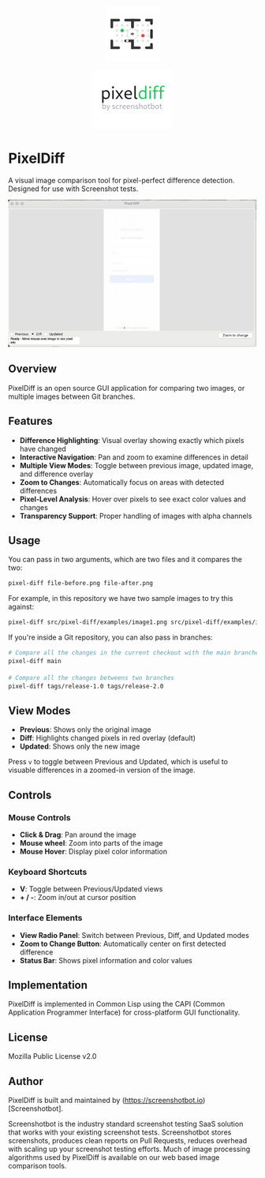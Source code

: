 <div align="center">

![PixelDiff Logo](src/pixel-diff/logo.svg)

![PixelDiff Logo](src/pixel-diff/full-logo.png)

</div>

# PixelDiff

A visual image comparison tool for pixel-perfect difference
detection. Designed for use with Screenshot tests.

![PixelDiff Logo](src/pixel-diff/screenshot.png)


## Overview

PixelDiff is an open source GUI application for comparing two images,
or multiple images between Git branches.

## Features

- **Difference Highlighting**: Visual overlay showing exactly which pixels have changed
- **Interactive Navigation**: Pan and zoom to examine differences in detail
- **Multiple View Modes**: Toggle between previous image, updated image, and difference overlay
- **Zoom to Changes**: Automatically focus on areas with detected differences
- **Pixel-Level Analysis**: Hover over pixels to see exact color values and changes
- **Transparency Support**: Proper handling of images with alpha channels

## Usage

You can pass in two arguments, which are two files and it
compares the two:

```bash
pixel-diff file-before.png file-after.png
```

For example, in this repository we have two sample images to try this against:

```bash
pixel-diff src/pixel-diff/examples/image1.png src/pixel-diff/examples/image2.png
```

If you're inside a Git repository, you can also pass in branches:

```bash
# Compare all the changes in the current checkout with the main branches
pixel-diff main

# Compare all the changes betweens two branches
pixel-diff tags/release-1.0 tags/release-2.0
```


## View Modes

- **Previous**: Shows only the original image
- **Diff**: Highlights changed pixels in red overlay (default)
- **Updated**: Shows only the new image

Press `v` to toggle between Previous and Updated, which is useful to
visuable differences in a zoomed-in version of the image.

## Controls

### Mouse Controls
- **Click & Drag**: Pan around the image
- **Mouse wheel**: Zoom into parts of the image
- **Mouse Hover**: Display pixel color information

### Keyboard Shortcuts
- **V**: Toggle between Previous/Updated views
- **+ / -**: Zoom in/out at cursor position

### Interface Elements
- **View Radio Panel**: Switch between Previous, Diff, and Updated modes
- **Zoom to Change Button**: Automatically center on first detected difference
- **Status Bar**: Shows pixel information and color values

## Implementation

PixelDiff is implemented in Common Lisp using the CAPI (Common
Application Programmer Interface) for cross-platform GUI
functionality.

## License

Mozilla Public License v2.0

## Author

PixelDiff is built and maintained by
(https://screenshotbot.io)[Screenshotbot]. 

Screenshotbot is the industry standard screenshot testing SaaS
solution that works with your existing screenshot tests. Screenshotbot
stores screenshots, produces clean reports on Pull Requests, reduces
overhead with scaling up your screenshot testing efforts. Much of
image processing algorithms used by PixelDiff is available on our web
based image comparison tools.

